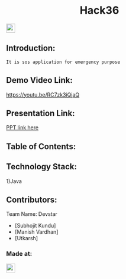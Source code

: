 <h1 align="center">Hack36</h1>
<p align="center">
</p>

<a href="https://hack36.com"> <img src="https://cutt.ly/BuiltAtHack36" height=24px> </a>


## Introduction:
    It is sos application for emergency purpose
    
## Demo Video Link:
  <a href="https://youtu.be/RC7zk3iQjaQ">https://youtu.be/RC7zk3iQjaQ</a>
  
## Presentation Link:
  <a href="#"> PPT link here </a>
  
  
## Table of Contents:

## Technology Stack:
  1)Java
  

## Contributors:

Team Name: Devstar

* [Subhojit Kundu]
* [Manish Vardhan]
* [Utkarsh]


### Made at:
<a href="https://hack36.com"> <img src="https://cutt.ly/BuiltAtHack36" height=24px> </a>

